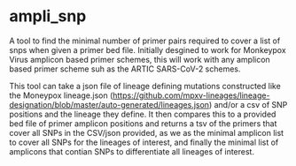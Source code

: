 # ampli_snp
A tool to find the minimal number of primer pairs required to cover a list of snps when given a primer bed file. Initially desgined to work for Monkeypox Virus amplicon based primer schemes, this will work with any amplicon based primer scheme suh as the ARTIC SARS-CoV-2 schemes.

This tool can take a json file of lineage defining mutations constructed like the Moneypox lineage.json (https://github.com/mpxv-lineages/lineage-designation/blob/master/auto-generated/lineages.json) and/or a csv of SNP positions and the lineage they define. It then compares this to a provided bed file of primer amplicon positions and returns a tsv of the primers that cover all SNPs in the CSV/json provided, as we as the minimal amplicon list to cover all SNPs for the lineages of interest, and finally the minimal list of amplicons that contian SNPs to differentiate all lineages of interest.
